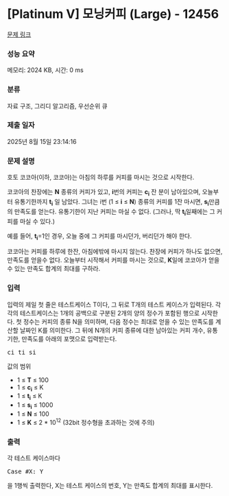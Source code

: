# [Platinum V] 모닝커피 (Large) - 12456 

[문제 링크](https://www.acmicpc.net/problem/12456) 

### 성능 요약

메모리: 2024 KB, 시간: 0 ms

### 분류

자료 구조, 그리디 알고리즘, 우선순위 큐

### 제출 일자

2025년 8월 15일 23:14:16

### 문제 설명

<p>호토 코코아(이하, 코코아)는 아침의 하루를 커피를 마시는 것으로 시작한다.</p>

<p>코코아의 찬장에는 <strong>N</strong> 종류의 커피가 있고, <strong>i</strong>번의 커피는 <strong>c<sub>i</sub></strong> 잔 분이 남아있으며, 오늘부터 유통기한까지 <strong>t<sub>i</sub></strong> 일 남았다. 그녀는 i번 (1 ≤ <strong>i</strong> ≤ <strong>N</strong>) 종류의 커피를 1잔 마시면, <strong>s<sub>i</sub></strong>만큼의 만족도를 얻는다. 유통기한이 지난 커피는 마실 수 없다. (그러나, 딱 <strong>t<sub>i</sub></strong>일째에는 그 커피를 마실 수 있다.)</p>

<p>예를 들어, <strong>t<sub>i</sub></strong>=1인 경우, 오늘 중에 그 커피를 마시던가, 버리던가 해야 한다.</p>

<p>코코아는 커피를 하루에 한잔, 아침에밖에 마시지 않는다. 찬장에 커피가 하나도 없으면, 만족도를 얻을수 없다. 오늘부터 시작해서 커피를 마시는 것으로, <strong>K</strong>일에 코코아가 얻을수 있는 만족도 합계의 최대를 구하라.</p>

### 입력 

 <p>입력의 제일 첫 줄은 테스트케이스 T이다, 그 뒤로 T개의 테스트 케이스가 입력된다. 각각의 테스트케이스는 1개의 공백으로 구분된 2개의 양의 정수가 포함된 행으로 시작한다.  첫 정수는 커피의 종류 N을 의미하며, 다음 정수는 최대로 얻을 수 있는 만족도를 계산할 날짜인 K를 의미한다. 그 뒤에 N개의 커피 종류에 대한 남아있는 커피 개수, 유통기한, 만족도를 아래의 포맷으로 입력받는다.</p>

<pre>ci ti si</pre>

<p>값의 범위</p>

<ul>
	<li>1 ≤ <strong>T</strong> ≤ 100</li>
	<li>1 ≤ <strong>c<sub>i</sub></strong> ≤ K</li>
	<li>1 ≤ <strong>t<sub>i</sub></strong> ≤ K</li>
	<li>1 ≤ <strong>s<sub>i</sub></strong> ≤ 1000</li>
	<li>1 ≤ <strong>N</strong> ≤ 100</li>
	<li>1 ≤ <strong>K</strong> ≤ 2 * 10<sup>12</sup> (32bit 정수형을 초과하는 것에 주의)</li>
</ul>

### 출력 

 <p>각 테스트 케이스마다</p>

<pre>Case #X: Y</pre>

<p>을 1행씩 출력한다, X는 테스트 케이스의 번호, Y는 만족도 합계의 최대를 표시한다.</p>


